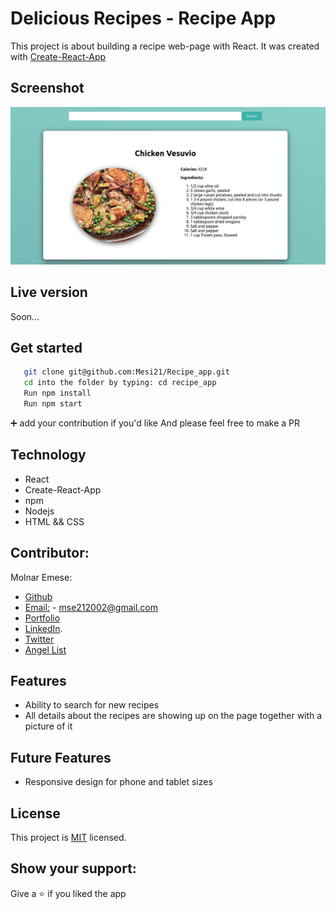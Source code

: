 # Delicious Recipes - Recipe App

This project is about building a recipe web-page with React.
It was created with [Create-React-App](https://github.com/facebook/create-react-app)

## Screenshot

![screenshot](img.png)

## Live version

Soon...

## Get started

```bash
   git clone git@github.com:Mesi21/Recipe_app.git
   cd into the folder by typing: cd recipe_app
   Run npm install
   Run npm start
```

 :heavy_plus_sign: add your contribution if you'd like
 And please feel free to make a PR

## Technology

- React
- Create-React-App
- npm
- Nodejs
- HTML && CSS

## Contributor:

Molnar Emese:

  - [Github](https://github.com/Mesi21)  
  - [Email:](mailto:mse212002@gmail.com) - mse212002@gmail.com
  - [Portfolio]()
  - [LinkedIn](https://www.linkedin.com/in/emesemesimolnar/).  
  - [Twitter](https://twitter.com/buksimesi21) 
  - [Angel List]()
    
## Features
- Ability to search for new recipes
- All details about the recipes are showing up on the page
  together with a picture of it

## Future Features
- Responsive design for phone and tablet sizes

## License

This project is [MIT](https://tldrlegal.com/license/mit-license) licensed.

## Show your support:

Give a :star: if you liked the app
